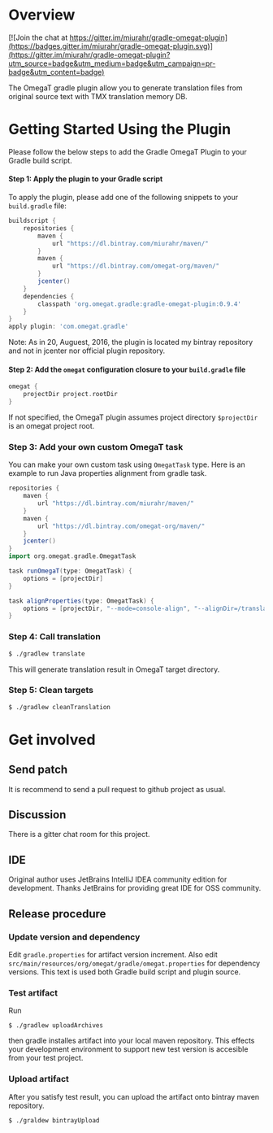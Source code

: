 # Overview

[![Join the chat at https://gitter.im/miurahr/gradle-omegat-plugin](https://badges.gitter.im/miurahr/gradle-omegat-plugin.svg)](https://gitter.im/miurahr/gradle-omegat-plugin?utm_source=badge&utm_medium=badge&utm_campaign=pr-badge&utm_content=badge)

The OmegaT gradle plugin allow you to generate translation files from original source text
with TMX translation memory DB.

# Getting Started Using the Plugin

Please follow the below steps to add the Gradle OmegaT Plugin to your Gradle build script.

#### Step 1: Apply the plugin to your Gradle script

To apply the plugin, please add one of the following snippets to your `build.gradle` file:

```groovy
buildscript {
    repositories {
        maven {
            url "https://dl.bintray.com/miurahr/maven/"
        }
        maven {
            url "https://dl.bintray.com/omegat-org/maven/"
        }
        jcenter()
    }
    dependencies {
        classpath 'org.omegat.gradle:gradle-omegat-plugin:0.9.4'
    }
}
apply plugin: 'com.omegat.gradle'
```
Note:
As in 20, Auguest, 2016, the plugin is located my bintray repository and not in jcenter nor
official plugin repository.

#### Step 2: Add the `omegat` configuration closure to your `build.gradle` file

```groovy
omegat {
    projectDir project.rootDir
}
```

If not specified, the OmegaT plugin assumes project directory `$projectDir` is an omegat project root.

### Step 3: Add your own custom OmegaT task

You can make your own custom task using `OmegatTask` type.
Here is an example to run Java properties alignment from gradle task.

```groovy
repositories {
    maven {
        url "https://dl.bintray.com/miurahr/maven/"
    }
    maven {
        url "https://dl.bintray.com/omegat-org/maven/"
    }
    jcenter()
}
import org.omegat.gradle.OmegatTask

task runOmegaT(type: OmegatTask) {
    options = [projectDir]
}

task alignProperties(type: OmegatTask) {
    options = [projectDir, "--mode=console-align", "--alignDir=/translatedFiles/"]
}
```

### Step 4: Call translation

```bash
$ ./gradlew translate
```

This will generate translation result in OmegaT target directory.


### Step 5: Clean targets

```bash
$ ./gradlew cleanTranslation
```

# Get involved

## Send patch

It is recommend to send a pull request to github project as usual.

## Discussion

There is a gitter chat room for this project.

## IDE

Original author uses JetBrains IntelliJ IDEA community edition
for development. Thanks JetBrains for providing great IDE for
OSS community.


## Release procedure

### Update version and dependency

Edit `gradle.properties` for artifact version increment.
Also edit `src/main/resources/org/omegat/gradle/omegat.properties` for
dependency versions. This text is used both Gradle build script and
plugin source.

### Test artifact

Run
```
$ ./gradlew uploadArchives
```
then gradle installes artifact into your local maven repository.
This effects your development environment to support new test version
is accesible from your test project.

### Upload artifact

After you satisfy test result, you can upload the artifact onto bintray
maven repository.
```
$ ./graldew bintrayUpload
```

